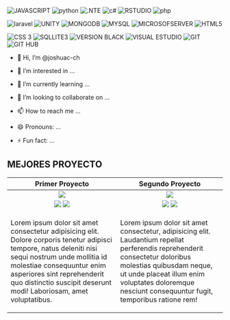 <!--![VdeosinttuloHechoconClipchamp2-ezgif com-video-to-gif-converter](https://github.com/joshuac-ch/joshuac-ch/assets/132742651/586d5227-9e47-4689-927e-23018e77a342)


|JavaScript|   BUSCARJava   |  Python  |    C#    |    R     |   PHP    | LARAVEL  |   .NET   |  Unity  |  
|----------|----------|----------|----------|----------|----------|----------|----------|---------|
| MONGODB  |  Mysql   |SQLSERVER | BUSTCAR  COBOL  |    HTML  |    CSS   | SQLITE3|BUSCAR   STARUML | BOOSTRAP|
|     VISUAL STUDIO   | VISUAL STUDIO CODE  |    GIT   |   GITHUB |
-->
![JAVASCRIPT](https://img.shields.io/badge/-JAVASCRIPT-%23F7DF1E?logo=javascript&logoColor=%23F7DF1E&labelColor=black&color=%23F7DF1E)
![python](https://img.shields.io/badge/-Python-%23512BD4?logo=python&logoColor=%233776AB&logoSize=20&labelColor=white&color=%233776AB)
![.NTE](https://img.shields.io/badge/-FRAMEWORK-%23512BD4?logo=dotnet&logoColor=%23512BD4&logoSize=20&labelColor=white&color=%23512BD4)
![c#](https://img.shields.io/badge/-C%20sharp%20-%23512BD4?logo=csharp&logoColor=%23512BD4&logoSize=20&labelColor=white&color=%23512BD4)
![RSTUDIO](https://img.shields.io/badge/-R%20Studio-%23512BD4?logo=r&logoColor=%23276DC3&logoSize=20&labelColor=white&color=%23276DC3)
![php](https://img.shields.io/badge/-PHP-%23512BD4?logo=php&logoColor=%23777BB4&logoSize=20&labelColor=white&color=%23777BB4)

![laravel](https://img.shields.io/badge/-Laravel-%23512BD4?logo=laravel&logoColor=%23FF2D20&logoSize=20&labelColor=white&color=%23FF2D20)
![UNITY](https://img.shields.io/badge/-Unity-%23512BD4?logo=unity&logoColor=%23FFFFFF&logoSize=20&labelColor=black&color=white)
![MONGODB](https://img.shields.io/badge/-MongoDB-%23512BD4?logo=mongodb&logoColor=%2347A248&logoSize=20&labelColor=white&color=%2347A248)
![MYSQL](https://img.shields.io/badge/-MySQL-%23512BD4?logo=mysql&logoColor=%234479A1&logoSize=20&labelColor=white&color=%234479A1)
![MICROSOFSERVER](https://img.shields.io/badge/-Microsoft%20SQL%20Server-%23512BD4?logo=microsoftsqlserver&logoColor=%23CC2927&logoSize=20&labelColor=white&color=%23CC2927)
![HTML5](https://img.shields.io/badge/-HTML%205-%23512BD4?logo=html5&logoColor=%23E34F26&logoSize=20&labelColor=white&color=%23E34F26)

![CSS 3](https://img.shields.io/badge/-CSS-%23512BD4?logo=css3&logoColor=%231572B6&logoSize=20&labelColor=white&color=%231572B6)
![SQLLITE3](https://img.shields.io/badge/-SQLite3-%23512BD4?logo=sqlite&logoColor=%23003B57&logoSize=20&labelColor=white&color=%23003B57)
![VERSION BLACK](https://img.shields.io/badge/-visual%20studio%20Code-%23512BD4?logo=visualstudiocode&logoColor=%23007ACC&logoSize=20&labelColor=black&color=%23007ACC)
![VISUAL ESTUDIO](https://img.shields.io/badge/-Visual%20Studio-%23512BD4?logo=visualstudio&logoColor=%235C2D91&logoSize=20&labelColor=black&color=%235C2D91)
![GIT](https://img.shields.io/badge/-Git-%23512BD4?logo=git&logoColor=%23F05032&logoSize=20&labelColor=white&color=%23F05032)
![GIT HUB](https://img.shields.io/badge/-GitHub-%23512BD4?logo=github&logoColor=%23181717&logoSize=20&labelColor=white&color=%23181717)


- 👋 Hi, I’m @joshuac-ch
- 👀 I’m interested in ...


- 🌱 I’m currently learning ...
- 💞️ I’m looking to collaborate on ...
- 📫 How to reach me ...
- 😄 Pronouns: ...




- ⚡ Fun fact: ...


MEJORES PROYECTO
----------------

<table>
        <thead>
        <th>Primer Proyecto</th>
        <th>Segundo Proyecto</th>      
        </thead>
        <tbody>
                <tr align="center">
           <td>
           <img src="https://i.pinimg.com/564x/df/b9/ea/dfb9eaee5de43642134e5a37644ba438.jpg">  
           </td>
           <td>
           <img src="https://i.pinimg.com/564x/df/b9/ea/dfb9eaee5de43642134e5a37644ba438.jpg">  
           </td>
         </tr>
          <tr>
            <td align="center">
              <img src="https://img.shields.io/badge/-Codigo%20-%23512BD4?logo=github&logoColor=%23181717&logoSize=20&labelColor=white&color=%23181717">
              <img src="https://img.shields.io/badge/-Muestra%20-%23512BD4?logo=github&logoColor=%23181717&logoSize=20&labelColor=white&color=%23181717">
            </td>
            <td align="center">
                <img src="https://img.shields.io/badge/-Codigo%20-%23512BD4?logo=github&logoColor=%23181717&logoSize=20&labelColor=white&color=%23181717">
                <img src="https://img.shields.io/badge/-Muestra%20-%23512BD4?logo=github&logoColor=%23181717&logoSize=20&labelColor=white&color=%23181717">
           </td>
          </tr>
            <tr>
            <td>
                <p>Lorem ipsum dolor sit amet consectetur adipisicing elit. Dolore corporis tenetur adipisci tempore, natus deleniti nisi sequi nostrum unde mollitia id molestiae consequuntur enim asperiores sint reprehenderit quo distinctio suscipit deserunt modi! Laboriosam, amet voluptatibus.</p>
            </td>
            <td>
                <p>Lorem ipsum dolor sit amet consectetur, adipisicing elit. Laudantium repellat perferendis reprehenderit consectetur doloribus molestias quibusdam neque, ut unde placeat illum enim voluptates doloremque nesciunt consequuntur fugit, temporibus ratione rem!</p>
            </td>
           </tr>
        </tbody>
</table>



<!---
joshuac-ch/joshuac-ch is a ✨ special ✨ repository because its `README.md` (this file) appears on your GitHub profile.
You can click the Preview link to take a look at your changes.
--->
